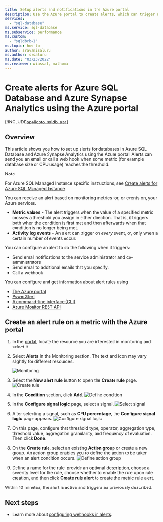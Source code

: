 ```yaml
---
title: Setup alerts and notifications in the Azure portal
description: Use the Azure portal to create alerts, which can trigger notifications or automation when the conditions you specify are met.
services:
  - "sql-database"
ms.service: sql-database
ms.subservice: performance
ms.custom:
  - "sqldbrb=1"
ms.topic: how-to
author: sravanisaluru
ms.author: srsaluru
ms.date: "03/23/2022"
ms.reviewer: wiassaf, mathoma
---
```

# Create alerts for Azure SQL Database and Azure Synapse Analytics using the Azure portal
[!INCLUDE[appliesto-sqldb-asa](../includes/appliesto-sqldb-asa.md)]


## Overview

This article shows you how to set up alerts for databases in Azure SQL Database and Azure Synapse Analytics using the Azure portal. Alerts can send you an email or call a web hook when some metric (for example database size or CPU usage) reaches the threshold.

> [!NOTE]
> For Azure SQL Managed Instance specific instructions, see [Create alerts for Azure SQL Managed Instance](../managed-instance/alerts-create.md).

You can receive an alert based on monitoring metrics for, or events on, your Azure services.

* **Metric values** - The alert triggers when the value of a specified metric crosses a threshold you assign in either direction. That is, it triggers both when the condition is first met and then afterwards when that condition is no longer being met.
* **Activity log events** - An alert can trigger on *every* event, or, only when a certain number of events occur.

You can configure an alert to do the following when it triggers:

* Send email notifications to the service administrator and co-administrators
* Send email to additional emails that you specify.
* Call a webhook

You can configure and get information about alert rules using

* [The Azure portal](/azure/azure-monitor/alerts/alerts-classic-portal)
* [PowerShell](/azure/azure-monitor/alerts/alerts-classic-portal)
* [A command-line interface (CLI)](/azure/azure-monitor/alerts/alerts-classic-portal)
* [Azure Monitor REST API](/rest/api/monitor/alertrules)

## Create an alert rule on a metric with the Azure portal

1. In the [portal](https://portal.azure.com/), locate the resource you are interested in monitoring and select it.
2. Select **Alerts** in the Monitoring section. The text and icon may vary slightly for different resources.  

   ![Monitoring](./media/alerts-insights-configure-portal/Alerts.png)
  
3. Select the **New alert rule** button to open the **Create rule** page.
  ![Create rule](./media/alerts-insights-configure-portal/create-rule.png)

4. In the **Condition** section, click **Add**.
  ![Define condition](./media/alerts-insights-configure-portal/create-rule.png)
5. In the **Configure signal logic** page, select a signal.
  ![Select signal](./media/alerts-insights-configure-portal/select-signal.png)
6. After selecting a signal, such as **CPU percentage**, the **Configure signal logic** page appears.
  ![Configure signal logic](./media/alerts-insights-configure-portal/configure-signal-logic.png)
7. On this page, configure that threshold type, operator, aggregation type, threshold value, aggregation granularity, and frequency of evaluation. Then click **Done**.
8. On the **Create rule**, select an existing **Action group** or create a new group. An action group enables you to define the action to be taken when an alert condition occurs.
  ![Define action group](./media/alerts-insights-configure-portal/action-group.png)

9. Define a name for the rule, provide an optional description, choose a severity level for the rule, choose whether to enable the rule upon rule creation, and then click **Create rule alert** to create the metric rule alert.

Within 10 minutes, the alert is active and triggers as previously described.

## Next steps

* Learn more about [configuring webhooks in alerts](/azure/azure-monitor/alerts/alerts-webhooks).
